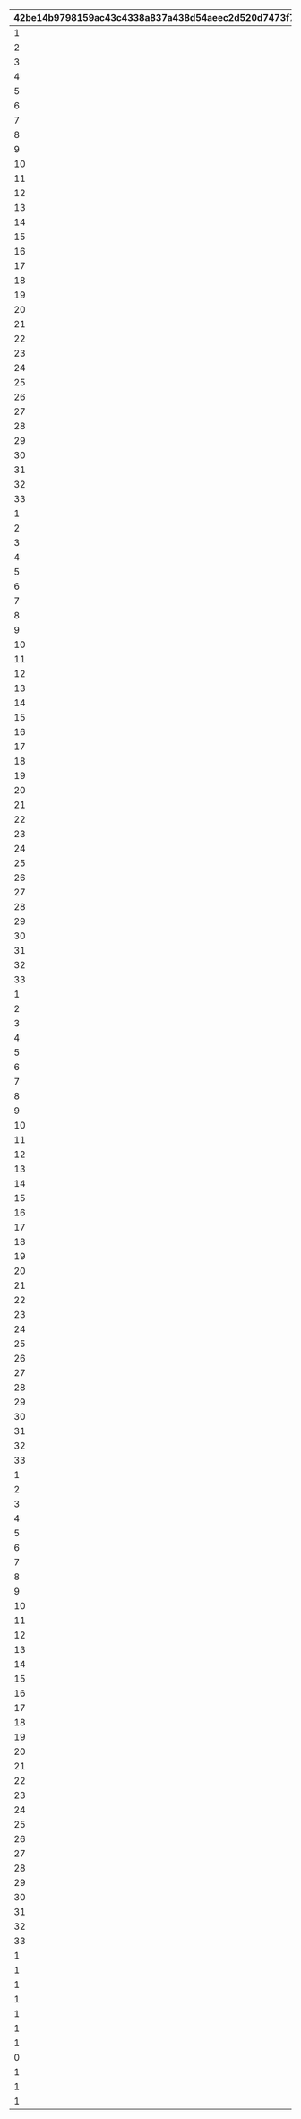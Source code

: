 |42be14b9798159ac43c4338a837a438d54aeec2d520d7473f71c9998d44c92dc|6b734e6f3337bd36bb774a2f185d901b0324060248b0ce7aaddb108cf880d74f|43df1d24d8f0da43fb00eec857ab6075a6ed957065a09eee813248fef57b7029|5e8ca875342e8aeecc1d03d7f027421bb4e44df0971fb0fc326bed8179810e2c|dbac1245338d84826972ff85972f3a06307a2db6e6449bd5f1f167cbda9e78c6|bde81d79a4a6c29dc7326d9fab17e11ecee76f5ba705e3791c88c357e9d6b1d6|ac32a9a29dd47ec70bc0944db21e80b66977dfc9e8a93ab55b43be73e8e9fe86|1f444120f2cdccd5f568e446096d6fc319459a0a328c5029007015b6654253ce|2898deecb631339befe1e3aa31bdf5a3eecc913a3fcf7563170bec864e2c99e5|
| --- | --- | --- | --- | --- | --- | --- | --- | --- |
|1|2|2|21600|1|23001||1||
|2|2|3|19800|1|23001||1||
|3|2|3|18000|1|23001||1||
|4|2|3|16200|1|23001||1||
|5|2|4|14400|1|23001||1||
|6|2|4|12960|1|23001||1||
|7|2|5|11520|1|23001||1||
|8|2|6|10080|1|23001||1||
|9|2|7|8640|1|23001||1||
|10|2|8|7200|1|23001||1||
|11|2|10|5760|1|23001||1||
|12|2|12|5040|1|23001||1||
|13|2|14|4320|1|23001||1||
|14|2|16|7200|2|23001||1||
|15|2|18|5400|2|23001||1||
|16|2|18|5040|2|23001||1||
|17|2|18|4800|2|23001||1||
|18|2|20|4500|2|23001||1||
|19|2|20|4320|2|23001||1||
|20|2|24|6000|3|23001||1||
|21|2|48|5700|3|23001||1||
|22|2|48|5400|3|23001||1||
|23|2|51|5220|3|23001||1||
|24|2|54|4980|3|23001||1||
|25|2|54|4800|3|23001||1||
|26|2|60|4500|3|23001||1||
|27|2|60|4320|3|23001||1||
|28|2|63|4200|3|23001||1||
|29|2|64|5400|4|23001||1||
|30|2|68|5220|4|23001||1||
|31|2|72|5040|4|23001||1||
|32|2|72|4920|4|23001||1||
|33|2|72|4800|4|23001||1||
|1|6|80|21600|20|93001||2||
|2|6|96|21600|24|93001||2||
|3|6|112|21600|28|93001||2||
|4|6|120|21600|30|93001||2||
|5|6|128|21600|32|93001||2||
|6|6|136|21600|34|93001||2||
|7|6|144|21600|36|93001||2||
|8|6|152|21600|38|93001||2||
|9|6|160|21600|40|93001||2||
|10|6|168|21600|42|93001||2||
|11|6|176|21600|44|93001||2||
|12|6|184|21600|46|93001||2||
|13|6|192|21600|48|93001||2||
|14|6|200|21600|50|93001||2||
|15|6|208|21600|52|93001||2||
|16|6|216|21600|54|93001||2||
|17|6|224|21600|56|93001||2||
|18|6|232|21600|58|93001||2||
|19|6|240|21600|60|93001||2||
|20|6|248|21600|62|93001||2||
|21|6|256|21600|64|93001||2||
|22|6|264|21600|66|93001||2||
|23|6|272|21600|68|93001||2||
|24|6|280|21600|70|93001||2||
|25|6|288|21600|72|93001||2||
|26|6|296|21600|74|93001||2||
|27|6|304|21600|76|93001||2||
|28|6|312|21600|78|93001||2||
|29|6|320|21600|80|93001||2||
|30|6|328|21600|82|93001||2||
|31|6|336|21600|84|93001||2||
|32|6|340|21600|85|93001||2||
|33|6|344|21600|86|93001||2||
|1|2|3|14400|1|20001||3||
|2|2|5|9600|1|20001||3||
|3|2|7|7200|1|20001||3||
|4|2|10|5400|1|20001||3||
|5|2|15|3600|1|20001||3||
|6|2|6|9600|1|20002||3||
|7|2|8|7200|1|20002||3||
|8|2|12|4800|1|20002||3||
|9|2|16|3600|1|20002||3||
|10|2|20|2700|1|20002||3||
|11|2|6|10800|1|20003||3||
|12|2|8|9000|1|20003||3||
|13|2|12|7200|1|20003||3||
|14|2|16|5400|1|20003||3||
|15|2|20|3600|1|20003||3||
|16|2|30|2880|1|20003||3||
|17|2|7|12600|1|20004||3||
|18|2|8|11400|1|20004||3||
|19|2|9|10200|1|20004||3||
|20|2|10|9300|1|20004||3||
|21|2|10|8700|1|20004||3||
|22|2|13|6600|1|20004||3||
|23|2|14|6300|1|20004||3||
|24|2|15|6000|1|20004||3||
|25|2|15|5700|1|20004||3||
|26|2|16|5400|1|20004||3||
|27|2|17|5100|1|20004||3||
|28|2|18|4860|1|20004||3||
|29|2|19|4620|1|20004||3||
|30|2|20|4440|1|20004||3||
|31|2|21|4260|1|20004||3||
|32|2|22|4080|1|20004||3||
|33|2|22|3960|1|20004||3||
|1|12|12000|21600|3000|94002||4||
|2|12|18000|21600|4500|94002||4||
|3|12|24000|21600|6000|94002||4||
|4|12|30000|21600|7500|94002||4||
|5|12|42000|21600|10500|94002||4||
|6|12|54000|21600|13500|94002||4||
|7|12|66000|21600|16500|94002||4||
|8|12|84000|21600|21000|94002||4||
|9|12|102000|21600|25500|94002||4||
|10|12|120000|21600|30000|94002||4||
|11|12|144000|21600|36000|94002||4||
|12|12|168000|21600|42000|94002||4||
|13|12|192000|21600|48000|94002||4||
|14|12|222000|21600|55500|94002||4||
|15|12|252000|21600|63000|94002||4||
|16|12|282000|21600|70500|94002||4||
|17|12|318000|21600|79500|94002||4||
|18|12|354000|21600|88500|94002||4||
|19|12|390000|21600|97500|94002||4||
|20|12|432000|21600|108000|94002||4||
|21|12|474000|21600|118500|94002||4||
|22|12|516000|21600|129000|94002||4||
|23|12|562000|21600|140500|94002||4||
|24|12|600000|21600|150000|94002||4||
|25|12|642000|21600|160500|94002||4||
|26|12|684000|21600|171000|94002||4||
|27|12|726000|21600|181500|94002||4||
|28|12|768000|21600|192000|94002||4||
|29|12|810000|21600|202500|94002||4||
|30|12|852000|21600|213000|94002||4||
|31|12|894000|21600|223500|94002||4||
|32|12|920000|21600|230000|94002||4||
|33|12|940000|21600|235000|94002||4||
|1|6|48|21600|12|93001||5||
|1|6|48|21600|12|93001||6||
|1|6|48|21600|12|93001||7||
|1|6|48|21600|12|93001||8||
|1|6|48|21600|12|93001||11||
|1|6|48|21600|12|93001||12||
|1|6|48|21600|12|93001||19||
|0|0|0|0|1|0|4999999999|23|14999999999|
|1|6|48|21600|12|93001||25||
|1|6|48|21600|12|93001||28||
|1|6|48|21600|12|93001||30||